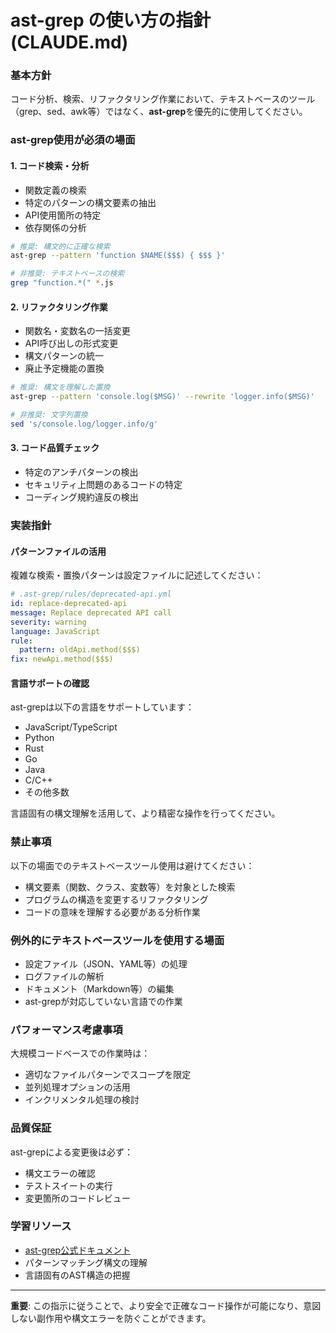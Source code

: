 # ast-grep の使い方の指針(CLAUDE.md)

### 基本方針
コード分析、検索、リファクタリング作業において、テキストベースのツール（grep、sed、awk等）ではなく、**ast-grep**を優先的に使用してください。

### ast-grep使用が必須の場面

#### 1. コード検索・分析
- 関数定義の検索
- 特定のパターンの構文要素の抽出
- API使用箇所の特定
- 依存関係の分析

```bash
# 推奨: 構文的に正確な検索
ast-grep --pattern 'function $NAME($$$) { $$$ }'

# 非推奨: テキストベースの検索
grep "function.*(" *.js
```

#### 2. リファクタリング作業
- 関数名・変数名の一括変更
- API呼び出しの形式変更
- 構文パターンの統一
- 廃止予定機能の置換

```bash
# 推奨: 構文を理解した置換
ast-grep --pattern 'console.log($MSG)' --rewrite 'logger.info($MSG)'

# 非推奨: 文字列置換
sed 's/console.log/logger.info/g'
```

#### 3. コード品質チェック
- 特定のアンチパターンの検出
- セキュリティ上問題のあるコードの特定
- コーディング規約違反の検出

### 実装指針

#### パターンファイルの活用
複雑な検索・置換パターンは設定ファイルに記述してください：

```yaml
# .ast-grep/rules/deprecated-api.yml
id: replace-deprecated-api
message: Replace deprecated API call
severity: warning
language: JavaScript
rule:
  pattern: oldApi.method($$$)
fix: newApi.method($$$)
```

#### 言語サポートの確認
ast-grepは以下の言語をサポートしています：
- JavaScript/TypeScript
- Python
- Rust
- Go
- Java
- C/C++
- その他多数

言語固有の構文理解を活用して、より精密な操作を行ってください。

### 禁止事項

以下の場面でのテキストベースツール使用は避けてください：
- 構文要素（関数、クラス、変数等）を対象とした検索
- プログラムの構造を変更するリファクタリング
- コードの意味を理解する必要がある分析作業

### 例外的にテキストベースツールを使用する場面

- 設定ファイル（JSON、YAML等）の処理
- ログファイルの解析
- ドキュメント（Markdown等）の編集
- ast-grepが対応していない言語での作業

### パフォーマンス考慮事項

大規模コードベースでの作業時は：
- 適切なファイルパターンでスコープを限定
- 並列処理オプションの活用
- インクリメンタル処理の検討

### 品質保証

ast-grepによる変更後は必ず：
- 構文エラーの確認
- テストスイートの実行
- 変更箇所のコードレビュー

### 学習リソース

- [ast-grep公式ドキュメント](https://ast-grep.github.io/)
- パターンマッチング構文の理解
- 言語固有のAST構造の把握

---

**重要**: この指示に従うことで、より安全で正確なコード操作が可能になり、意図しない副作用や構文エラーを防ぐことができます。
